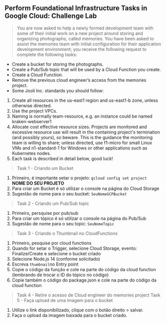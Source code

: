 ## Perform Foundational Infrastructure Tasks in Google Cloud: Challenge Lab ##

>You are now asked to help a newly formed development team with some of their initial work on a new project around storing and organizing photographs, called memories. You have been asked to assist the memories team with initial configuration for their application development environment; you receive the following request to complete the following tasks:
* Create a bucket for storing the photographs.
* Create a Pub/Sub topic that will be used by a Cloud Function you create.
* Create a Cloud Function.
* Remove the previous cloud engineer’s access from the memories project.
* Some Jooli Inc. standards you should follow:

1. Create all resources in the us-east1 region and us-east1-b zone, unless otherwise directed.
2. Use the project VPCs.
3. Naming is normally team-resource, e.g. an instance could be named kraken-webserver1
4. Allocate cost effective resource sizes. Projects are monitored and excessive resource use will result in the containing project's termination (and possibly yours), so beware. This is the guidance the monitoring team is willing to share; unless directed, use f1-micro for small Linux VMs and n1-standard-1 for Windows or other applications such as Kubernetes nodes.
5. Each task is described in detail below, good luck!

> Task 1 - Criando um Bucket
1. Primeiro, é importante setar o projeto: `gcloud config set project` **NOME DO SEU PROJETO**
2. Para criar um Bucket é só utilizar o console na página do Cloud Storage
3. Sugestão de nome para o seu bucket: `SeuNomeGCPBucket`

>Task 2 - Criando um Pub/Sub topic
1. Primeiro, persquise por pub/sub
2. Para criar um tópico é só utilizar o console na página do Pub/Sub
3. Sugestão de nome para o seu topic: `SeuNomeTopic`

>Task 3 - Criando o Thumbnail no CloudFunctions
1. Primeiro, pesquise por cloud functions
2. Quando for setar o Trigger, selecione Cloud Storage, evento: Finalize/Create e selecione o bucket criado
3. Selecione Node.js 14 (conforme solicitado)
4. Escreva `thumbnail`no Entry point
5. Copie o código da função e cole na parte do código da cloud function (lembrando de trocar o ID do tópico no código)
6. Copie também o código do package.json e cole na parte do código da cloud function

>Task 4 - Retire o acesso de Cloud engineer do memories project
>Task 5 - Faça upload de uma imagem para o bucket
1. Utilize o link disponibilizado, clique com o botão direito > salvar.
2. Faça o upload da imagem baixada para o bucket criado.
